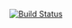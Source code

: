 [![Build Status](https://travis-ci.org/D-Roch/tinkerpop-play.png)](https://travis-ci.org/D-Roch/tinkerpop-play)
